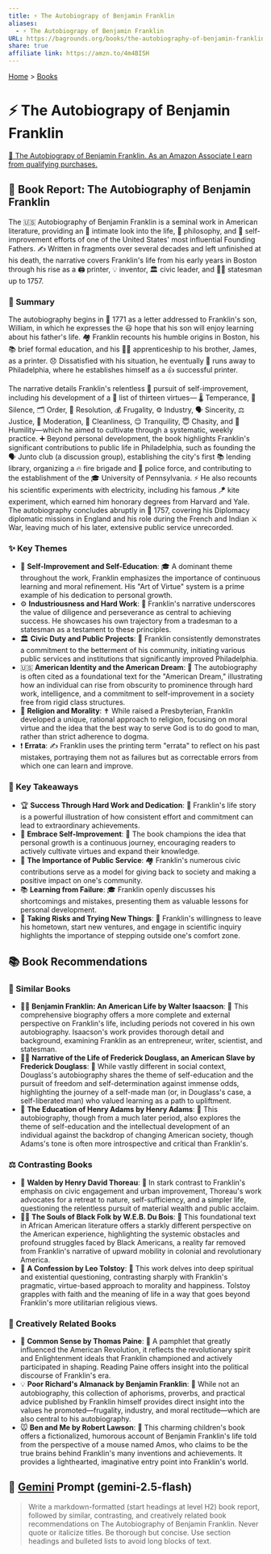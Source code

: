 ```yaml
---
title: ⚡️ The Autobiograpy of Benjamin Franklin
aliases:
  - ⚡️ The Autobiograpy of Benjamin Franklin
URL: https://bagrounds.org/books/the-autobiography-of-benjamin-franklin
share: true
affiliate link: https://amzn.to/4m4BISH
---
```

[Home](../index.md) > [Books](./index.md)  
# ⚡️ The Autobiograpy of Benjamin Franklin  
[🛒 The Autobiograpy of Benjamin Franklin. As an Amazon Associate I earn from qualifying purchases.](https://amzn.to/4m4BISH)  
  
## 📖 Book Report: The Autobiography of Benjamin Franklin  
  
The 🇺🇸 Autobiography of Benjamin Franklin is a seminal work in American literature, providing an 🔎 intimate look into the life, 🧠 philosophy, and 💪 self-improvement efforts of one of the United States' most influential Founding Fathers. ✍️ Written in fragments over several decades and left unfinished at his death, the narrative covers Franklin's life from his early years in Boston through his rise as a 🖨️ printer, 💡 inventor, 🏛️ civic leader, and 👨‍💼 statesman up to 1757.  
  
### 📝 Summary  
  
The autobiography begins in 📅 1771 as a letter addressed to Franklin's son, William, in which he expresses the 😃 hope that his son will enjoy learning about his father's life. 🏘️ Franklin recounts his humble origins in Boston, his 📚 brief formal education, and his 👨‍🔧 apprenticeship to his brother, James, as a printer. 😞 Dissatisfied with his situation, he eventually 🏃 runs away to Philadelphia, where he establishes himself as a 👍 successful printer.  
  
The narrative details Franklin's relentless 🚀 pursuit of self-improvement, including his development of a 📜 list of thirteen virtues— 🌡️ Temperance, 🤫 Silence, 🗂️ Order, 🎯 Resolution, 💰 Frugality, ⚙️ Industry, 🗣️ Sincerity, ⚖️ Justice, 🧘 Moderation, 🧼 Cleanliness, 😌 Tranquility, 😇 Chasity, and 🙏 Humility—which he aimed to cultivate through a systematic, weekly practice. ➕ Beyond personal development, the book highlights Franklin's significant contributions to public life in Philadelphia, such as founding the 🗣️ Junto club (a discussion group), establishing the city's first 📚 lending library, organizing a 🔥 fire brigade and 👮 police force, and contributing to the establishment of the 🎓 University of Pennsylvania. ⚡ He also recounts his scientific experiments with electricity, including his famous 🪁 kite experiment, which earned him honorary degrees from Harvard and Yale. The autobiography concludes abruptly in 📅 1757, covering his Diplomacy diplomatic missions in England and his role during the French and Indian ⚔️ War, leaving much of his later, extensive public service unrecorded.  
  
### ✨ Key Themes  
  
* 💪 **Self-Improvement and Self-Education**: 🎓 A dominant theme throughout the work, Franklin emphasizes the importance of continuous learning and moral refinement. His "Art of Virtue" system is a prime example of his dedication to personal growth.  
* ⚙️ **Industriousness and Hard Work**: 🔨 Franklin's narrative underscores the value of diligence and perseverance as central to achieving success. He showcases his own trajectory from a tradesman to a statesman as a testament to these principles.  
* 🏛️ **Civic Duty and Public Projects**: 🤝 Franklin consistently demonstrates a commitment to the betterment of his community, initiating various public services and institutions that significantly improved Philadelphia.  
* 🇺🇸 **American Identity and the American Dream**: 🌟 The autobiography is often cited as a foundational text for the "American Dream," illustrating how an individual can rise from obscurity to prominence through hard work, intelligence, and a commitment to self-improvement in a society free from rigid class structures.  
* 🙏 **Religion and Morality**: ✝️ While raised a Presbyterian, Franklin developed a unique, rational approach to religion, focusing on moral virtue and the idea that the best way to serve God is to do good to man, rather than strict adherence to dogma.  
* ❗ **Errata**: ✍️ Franklin uses the printing term "errata" to reflect on his past mistakes, portraying them not as failures but as correctable errors from which one can learn and improve.  
  
### 🔑 Key Takeaways  
  
* 🏆 **Success Through Hard Work and Dedication**: 💯 Franklin's life story is a powerful illustration of how consistent effort and commitment can lead to extraordinary achievements.  
* 🌱 **Embrace Self-Improvement**: 🚀 The book champions the idea that personal growth is a continuous journey, encouraging readers to actively cultivate virtues and expand their knowledge.  
* 🤝 **The Importance of Public Service**: 🏘️ Franklin's numerous civic contributions serve as a model for giving back to society and making a positive impact on one's community.  
* 📚 **Learning from Failure**: 🎓 Franklin openly discusses his shortcomings and mistakes, presenting them as valuable lessons for personal development.  
* 🤹 **Taking Risks and Trying New Things**: 🚀 Franklin's willingness to leave his hometown, start new ventures, and engage in scientific inquiry highlights the importance of stepping outside one's comfort zone.  
  
## 📚 Book Recommendations  
  
### 📖 Similar Books  
  
* 🧑‍💼 **Benjamin Franklin: An American Life by Walter Isaacson**: 💯 This comprehensive biography offers a more complete and external perspective on Franklin's life, including periods not covered in his own autobiography. Isaacson's work provides thorough detail and background, examining Franklin as an entrepreneur, writer, scientist, and statesman.  
* ✊🏿 **Narrative of the Life of Frederick Douglass, an American Slave by Frederick Douglass**: 💯 While vastly different in social context, Douglass's autobiography shares the theme of self-education and the pursuit of freedom and self-determination against immense odds, highlighting the journey of a self-made man (or, in Douglass's case, a self-liberated man) who valued learning as a path to upliftment.  
* 🤔 **The Education of Henry Adams by Henry Adams**: 💯 This autobiography, though from a much later period, also explores the theme of self-education and the intellectual development of an individual against the backdrop of changing American society, though Adams's tone is often more introspective and critical than Franklin's.  
  
### ⚖️ Contrasting Books  
  
* 🌳 **Walden by Henry David Thoreau**: 💯 In stark contrast to Franklin's emphasis on civic engagement and urban improvement, Thoreau's work advocates for a retreat to nature, self-sufficiency, and a simpler life, questioning the relentless pursuit of material wealth and public acclaim.  
* ✊🏿 **The Souls of Black Folk by W.E.B. Du Bois**: 💯 This foundational text in African American literature offers a starkly different perspective on the American experience, highlighting the systemic obstacles and profound struggles faced by Black Americans, a reality far removed from Franklin's narrative of upward mobility in colonial and revolutionary America.  
* 🙏 **A Confession by Leo Tolstoy**: 💯 This work delves into deep spiritual and existential questioning, contrasting sharply with Franklin's pragmatic, virtue-based approach to morality and happiness. Tolstoy grapples with faith and the meaning of life in a way that goes beyond Franklin's more utilitarian religious views.  
  
### 🎨 Creatively Related Books  
  
* 📜 **Common Sense by Thomas Paine**: 💯 A pamphlet that greatly influenced the American Revolution, it reflects the revolutionary spirit and Enlightenment ideals that Franklin championed and actively participated in shaping. Reading Paine offers insight into the political discourse of Franklin's era.  
* 💡 **Poor Richard's Almanack by Benjamin Franklin**: 💯 While not an autobiography, this collection of aphorisms, proverbs, and practical advice published by Franklin himself provides direct insight into the values he promoted—frugality, industry, and moral rectitude—which are also central to his autobiography.  
* 🐭 **Ben and Me by Robert Lawson**: 💯 This charming children's book offers a fictionalized, humorous account of Benjamin Franklin's life told from the perspective of a mouse named Amos, who claims to be the true brains behind Franklin's many inventions and achievements. It provides a lighthearted, imaginative entry point into Franklin's world.  
  
## 💬 [Gemini](https://gemini.google.com) Prompt (gemini-2.5-flash)  
> Write a markdown-formatted (start headings at level H2) book report, followed by similar, contrasting, and creatively related book recommendations on The Autobiography of Benjamin Franklin. Never quote or italicize titles. Be thorough but concise. Use section headings and bulleted lists to avoid long blocks of text.